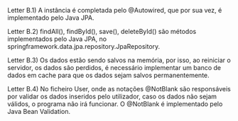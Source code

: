 Letter B.1)
A instância é completada pelo @Autowired, que por sua vez, é implementado pelo Java JPA.

Letter B.2)
findAll(), findById(), save(), deleteById() são métodos implementados pelo Java JPA, no springframework.data.jpa.repository.JpaRepository.

Letter B.3)
Os dados estão sendo salvos na memória, por isso, ao reiniciar o servidor, os dados são perdidos, é necessário implementar um banco de dados em cache para que os dados sejam salvos permanentemente.

Letter B.4)
No ficheiro User, onde as notações @NotBlank são responsáveis por validar os dados inseridos pelo utilizador, caso os dados não sejam válidos, o programa não irá funcionar. O @NotBlank é implementado pelo Java Bean Validation.